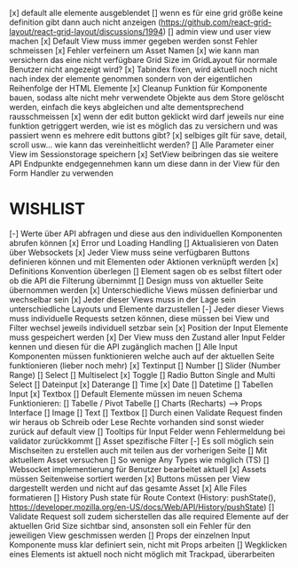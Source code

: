 [x] default alle elemente ausgeblendet
[] wenn es für eine grid größe keine definition gibt dann auch nicht anzeigen (https://github.com/react-grid-layout/react-grid-layout/discussions/1994)
[] admin view und user view machen
[x] Default View muss immer gegeben werden sonst Fehler schmeissen
    [x] Fehler verfeinern um Asset Namen
[x] wie kann man versichern das eine nicht verfügbare Grid Size im GridLayout für normale Benutzer nicht angezeigt wird?
[x] Tabindex fixen, wird aktuell noch nicht nach index der elemente genommen sondern von der eigentlichen Reihenfolge der HTML Elemente
[x] Cleanup Funktion für Komponente bauen, sodass alte nicht mehr verwendete Objekte aus dem Store gelöscht werden, einfach die keys abgleichen und alte dementsprechend rausschmeissen
[x] wenn der edit button geklickt wird darf jeweils nur eine funktion getriggert werden, wie ist es möglich das zu versichern und was passiert wenn es mehrere edit buttons gibt?
    [x] selbiges gilt für save, detail, scroll usw... wie kann das vereinheitlicht werden?
[] Alle Parameter einer View im Sessionstorage speichern
[x] SetView beibringen das sie weitere API Endpunkte endgegennehmen kann um diese dann in der View für den Form Handler zu verwenden

# WISHLIST
[-] Werte über API abfragen und diese aus den individuellen Komponenten abrufen können
    [x] Error und Loading Handling
    [] Aktualisieren von Daten über Websockets
[x] Jeder View muss seine verfügbaren Buttons definieren können und mit Elementen oder Aktionen verknüpft werden
    [x] Definitions Konvention überlegen
[] Element sagen ob es selbst filtert oder ob die API die Filterung übernimmt
[] Design muss von aktueller Seite übernommen werden
[x] Unterschiedliche Views müssen definierbar und wechselbar sein
[x] Jeder dieser Views muss in der Lage sein unterschiedliche Layouts und Elemente darzustellen
[-] Jeder dieser Views muss individuelle Requests setzen können, diese müssen bei View und Filter wechsel jeweils individuell setzbar sein
[x] Position der Input Elemente muss gespeichert werden
[x] Der View muss den Zustand aller Input Felder kennen und diesen für die API zugänglich machen
[] Alle Input Komponenten müssen funktionieren welche auch auf der aktuellen Seite funktionieren (lieber noch mehr)
    [x] Textinput
    [] Number
    [] Slider (Number Range)
    [] Select
    [] Multiselect
    [x] Toggle
    [] Radio Button Single and Multi Select
    [] Dateinput 
        [x] Daterange
        [] Time
        [x] Date
        [] Datetime
    [] Tabellen Input
    [x] Textbox
[] Default Elemente müssen im neuen Schema Funktionieren:
    [] Tabelle / Pivot Tabelle
    [] Charts (Recharts) --> Props Interface
    [] Image
    [] Text
    [] Textbox
[] Durch einen Validate Request finden wir heraus ob Schreib oder Lese Rechte vorhanden sind sonst wieder zurück auf default view
[] Tooltips für Input Felder wenn Fehlermeldung bei validator zurückkommt
[] Asset spezifische Filter
[-] Es soll möglich sein Mischseiten zu erstellen auch mit teilen aus der vorherigen Seite
    [] Mit aktuellem Asset versuchen
[] So wenige Any Types wie möglich (TS)
[] Websocket implementierung für Benutzer bearbeitet aktuell
[x] Assets müssen Seitenweise sortiert werden
[x] Buttons müssen per View dargestellt werden und nicht auf das gesamte Asset
[x] Alle Files formatieren
[] History Push state für Route Context (History: pushState(), https://developer.mozilla.org/en-US/docs/Web/API/History/pushState)
[] Validate Request soll zudem sicherstellen das alle required Elemente auf der aktuellen Grid Size sichtbar sind, ansonsten soll ein Fehler für den jeweiligen View geschmissen werden
[] Props der einzelnen Input Komponente muss klar definiert sein, nicht mit Props arbeiten
[] Wegklicken eines Elements ist aktuell noch nicht möglich mit Trackpad, überarbeiten